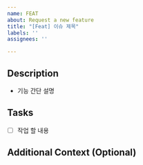 ```yaml
---
name: FEAT
about: Request a new feature
title: "[Feat] 이슈 제목"
labels: ''
assignees: ''

---
```


## Description
- 기능 간단 설명

## Tasks
- [ ] 작업 할 내용

## Additional Context (Optional)
